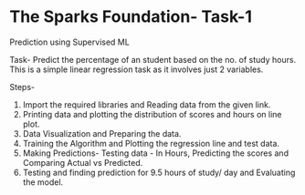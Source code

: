 # The Sparks Foundation- Task-1

Prediction using Supervised ML

Task- Predict the percentage of an student based on the no. of study hours. This is a simple linear regression task as it involves just 2 variables.

Steps- 
1. Import the required libraries and Reading data from the given link. 
2. Printing data and plotting the distribution of scores and hours on line plot. 
3. Data Visualization and Preparing the data. 
4. Training the Algorithm and Plotting the regression line and test data. 
5. Making Predictions- Testing data - In Hours, Predicting the scores and Comparing Actual vs Predicted. 
6. Testing and finding prediction for 9.5 hours of study/ day and Evaluating the model. 
